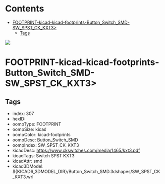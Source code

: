 



Contents
========

* [FOOTPRINT-kicad-kicad-footprints-Button_Switch_SMD-SW_SPST_CK_KXT3>](#footprint-kicad-kicad-footprints-button_switch_smd-sw_spst_ck_kxt3)
	* [Tags](#tags)
  
![][im]
# FOOTPRINT-kicad-kicad-footprints-Button_Switch_SMD-SW_SPST_CK_KXT3>

## Tags

- index: 307
- hexID: 
- oompType: FOOTPRINT
- oompSize: kicad
- oompColor: kicad-footprints
- oompDesc: Button_Switch_SMD
- oompIndex: SW_SPST_CK_KXT3
- kicadDesc: https://www.ckswitches.com/media/1465/kxt3.pdf
- kicadTags: Switch SPST KXT3
- kicadAttr: smd
- kicad3DModel: ${KICAD6_3DMODEL_DIR}/Button_Switch_SMD.3dshapes/SW_SPST_CK_KXT3.wrl



[im]: image.png
